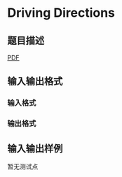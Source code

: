 # Driving Directions

## 题目描述

[problemUrl]: https://uva.onlinejudge.org/index.php?option=com_onlinejudge&Itemid=8&category=446&page=show_problem&problem=4133

[PDF](https://uva.onlinejudge.org/external/13/p1387.pdf)

## 输入输出格式

### 输入格式

### 输出格式

## 输入输出样例

暂无测试点

